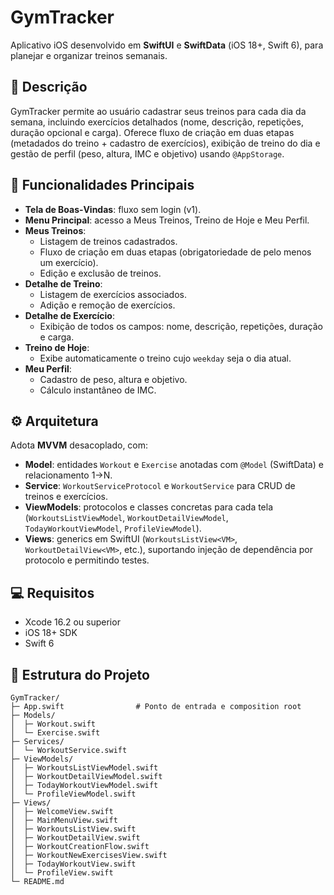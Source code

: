 # GymTracker

Aplicativo iOS desenvolvido em **SwiftUI** e **SwiftData** (iOS 18+, Swift 6), para planejar e organizar treinos semanais.

## 📖 Descrição

GymTracker permite ao usuário cadastrar seus treinos para cada dia da semana, incluindo exercícios detalhados (nome, descrição, repetições, duração opcional e carga). Oferece fluxo de criação em duas etapas (metadados do treino + cadastro de exercícios), exibição de treino do dia e gestão de perfil (peso, altura, IMC e objetivo) usando `@AppStorage`.

## 🚀 Funcionalidades Principais

- **Tela de Boas‐Vindas**: fluxo sem login (v1).  
- **Menu Principal**: acesso a Meus Treinos, Treino de Hoje e Meu Perfil.  
- **Meus Treinos**:  
  - Listagem de treinos cadastrados.  
  - Fluxo de criação em duas etapas (obrigatoriedade de pelo menos um exercício).  
  - Edição e exclusão de treinos.  
- **Detalhe de Treino**:  
  - Listagem de exercícios associados.  
  - Adição e remoção de exercícios.  
- **Detalhe de Exercício**:  
  - Exibição de todos os campos: nome, descrição, repetições, duração e carga.  
- **Treino de Hoje**:  
  - Exibe automaticamente o treino cujo `weekday` seja o dia atual.  
- **Meu Perfil**:  
  - Cadastro de peso, altura e objetivo.  
  - Cálculo instantâneo de IMC.

## ⚙️ Arquitetura

Adota **MVVM** desacoplado, com:

- **Model**: entidades `Workout` e `Exercise` anotadas com `@Model` (SwiftData) e relacionamento 1→N.  
- **Service**: `WorkoutServiceProtocol` e `WorkoutService` para CRUD de treinos e exercícios.  
- **ViewModels**: protocolos e classes concretas para cada tela (`WorkoutsListViewModel`, `WorkoutDetailViewModel`, `TodayWorkoutViewModel`, `ProfileViewModel`).  
- **Views**: generics em SwiftUI (`WorkoutsListView<VM>`, `WorkoutDetailView<VM>`, etc.), suportando injeção de dependência por protocolo e permitindo testes.

## 💻 Requisitos

- Xcode 16.2 ou superior  
- iOS 18+ SDK  
- Swift 6

## 📂 Estrutura do Projeto

```text
GymTracker/
├─ App.swift                # Ponto de entrada e composition root
├─ Models/
│  ├─ Workout.swift
│  └─ Exercise.swift
├─ Services/
│  └─ WorkoutService.swift
├─ ViewModels/
│  ├─ WorkoutsListViewModel.swift
│  ├─ WorkoutDetailViewModel.swift
│  ├─ TodayWorkoutViewModel.swift
│  └─ ProfileViewModel.swift
├─ Views/
│  ├─ WelcomeView.swift
│  ├─ MainMenuView.swift
│  ├─ WorkoutsListView.swift
│  ├─ WorkoutDetailView.swift
│  ├─ WorkoutCreationFlow.swift
│  ├─ WorkoutNewExercisesView.swift
│  ├─ TodayWorkoutView.swift
│  └─ ProfileView.swift
└─ README.md
